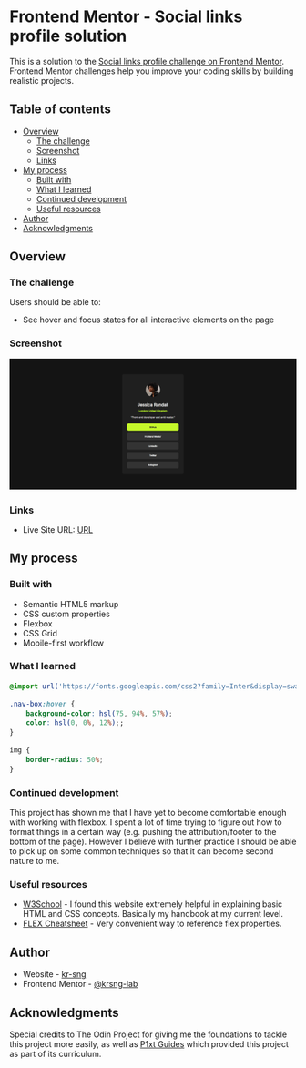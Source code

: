 # Frontend Mentor - Social links profile solution

This is a solution to the [Social links profile challenge on Frontend Mentor](https://www.frontendmentor.io/challenges/social-links-profile-UG32l9m6dQ). Frontend Mentor challenges help you improve your coding skills by building realistic projects. 

## Table of contents

- [Overview](#overview)
  - [The challenge](#the-challenge)
  - [Screenshot](#screenshot)
  - [Links](#links)
- [My process](#my-process)
  - [Built with](#built-with)
  - [What I learned](#what-i-learned)
  - [Continued development](#continued-development)
  - [Useful resources](#useful-resources)
- [Author](#author)
- [Acknowledgments](#acknowledgments)

## Overview

### The challenge

Users should be able to:

- See hover and focus states for all interactive elements on the page

### Screenshot

![](./screenshot.png)

### Links
- Live Site URL: [URL](https://krsng-lab.github.io/social-links-profile-main/)

## My process

### Built with

- Semantic HTML5 markup
- CSS custom properties
- Flexbox
- CSS Grid
- Mobile-first workflow

### What I learned

```css
@import url('https://fonts.googleapis.com/css2?family=Inter&display=swap');
```
```css
.nav-box:hover {
    background-color: hsl(75, 94%, 57%);
    color: hsl(0, 0%, 12%);;
}
```
```css
img {
    border-radius: 50%;
}
```

### Continued development

This project has shown me that I have yet to become comfortable enough with working with flexbox. I spent a lot of time trying to figure out how to format things in a certain way (e.g. pushing the attribution/footer to the bottom of the page). However I believe with further practice I should be able to pick up on some common techniques so that it can become second nature to me. 

### Useful resources

- [W3School](https://www.w3schools.com/) - I found this website extremely helpful in explaining basic HTML and CSS concepts. Basically my handbook at my current level. 
- [FLEX Cheatsheet](https://flexbox.malven.co/) - Very convenient way to reference flex properties. 

## Author

- Website - [kr-sng](https://krsng-lab.github.io/)
- Frontend Mentor - [@krsng-lab](https://www.frontendmentor.io/profile/krsng-lab)

## Acknowledgments

Special credits to The Odin Project for giving me the foundations to tackle this project more easily, as well as [P1xt Guides](https://github.com/P1xt/p1xt-guides) which provided this project as part of its curriculum. 

